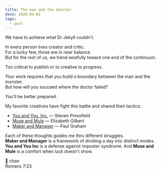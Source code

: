 ```yaml
---
title: The man and the monster
date: 2020-04-01
tags:
  - post
---
```


We have to achieve what Dr Jekyll couldn't.

In every person lives creator and critic.  
For a lucky few, those are in near balance.  
But for the rest of us, we trend woefully toward one end of the continuum.

Too critical to publish or to creative to progress.

Your work requires that you build a boundary between the man and the monster.  
But how will you succeed where the doctor failed?

You'll be better prepared.

My favorite creatives have fight this battle and shared their tactics:

- [You and You, Inc.](https://stevenpressfield.com/2017/02/you-inc/) — Steven Pressfield
- [Muse and Mule](https://www.ted.com/talks/elizabeth_gilbert_your_elusive_creative_genius) — Elizabeth Gilbert
- [Maker and Manager](http://www.paulgraham.com/makersschedule.html) — Paul Graham

Each of these thoughts guides me thru different struggles.  
**Maker and Manager** is a framework of dividing a day into distinct modes.  
**You and You Inc** is a defense against imposter syndrome.
And **Muse and Mule** is a comfort when luck doesn't show.

🐴 chan  
Romans 7:23
